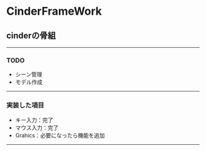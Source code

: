 # CinderFrameWork
## cinderの骨組

***

### TODO
* シーン管理
* モデル作成

***

### 実装した項目
* キー入力：完了
* マウス入力：完了
* Grahics：必要になったら機能を追加

***